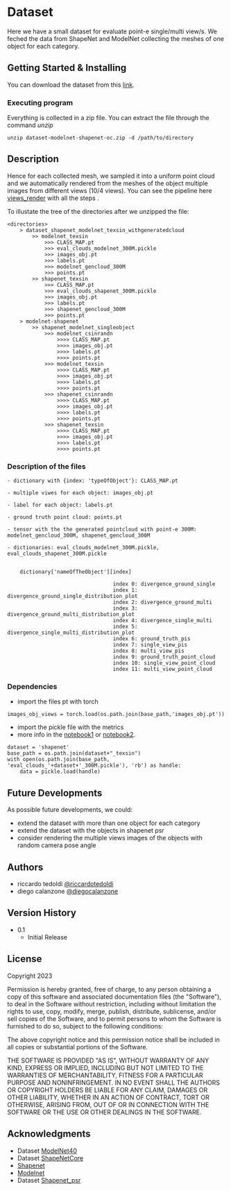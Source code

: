 # Dataset 

Here we have a small dataset for evaluate point-e single/multi view/s. We feched the data from ShapeNet and ModelNet collecting the meshes of one object for each category.

## Getting Started & Installing

You can download the dataset from this [link](https://drive.google.com/file/d/10eTbweARlVwrvAMS6JgksFWMLzAAbswU/view?usp=sharing). 

### Executing program

Everything is collected in a zip file. You can extract the file through the command *unzip*
```
unzip dataset-modelnet-shapenet-oc.zip -d /path/to/directory
```

## Description

Hence for each collected mesh, we sampled it into a uniform point cloud and we automatically rendered from the meshes of the object multiple images from different views (10/4 views). You can see the pipeline here [views_render](https://github.com/r1cc4r2o/point-e/blob/main/notebooks/pointrender.ipynb) with all the steps .

To illustate the tree of the directories after we unzipped the file:
```
<directories>
    > dataset_shapenet_modelnet_texsin_withgeneratedcloud
        >> modelnet_texsin
            >>> CLASS_MAP.pt
            >>> eval_clouds_modelnet_300M.pickle
            >>> images_obj.pt
            >>> labels.pt
            >>> modelnet_gencloud_300M
            >>> points.pt
        >> shapenet_texsin
            >>> CLASS_MAP.pt
            >>> eval_clouds_shapenet_300M.pickle
            >>> images_obj.pt
            >>> labels.pt
            >>> shapenet_gencloud_300M
            >>> points.pt
    > modelnet-shapenet
        >> shapenet_modelnet_singleobject
            >>> modelnet_csinrandn
                >>>> CLASS_MAP.pt
                >>>> images_obj.pt
                >>>> labels.pt
                >>>> points.pt
            >>> modelnet_texsin
                >>>> CLASS_MAP.pt
                >>>> images_obj.pt
                >>>> labels.pt
                >>>> points.pt
            >>> shapenet_csinrandn
                >>>> CLASS_MAP.pt
                >>>> images_obj.pt
                >>>> labels.pt
                >>>> points.pt
            >>> shapenet_texsin
                >>>> CLASS_MAP.pt
                >>>> images_obj.pt
                >>>> labels.pt
                >>>> points.pt

```
### Description of the files

    - dictionary with {index: 'typeOfObject'}: CLASS_MAP.pt 

    - multiple viwes for each object: images_obj.pt

    - label for each object: labels.pt

    - ground truth point cloud: points.pt

    - tensor with the the generated pointcloud with point-e 300M: modelnet_gencloud_300M, shapenet_gencloud_300M

    - dictionaries: eval_clouds_modelnet_300M.pickle, eval_clouds_shapenet_300M.pickle

        
        dictionary['nameOfTheObject'][index]

                                      index 0: divergence_ground_single
                                      index 1: divergence_ground_single_distribution_plot
                                      index 2: divergence_ground_multi
                                      index 3: divergence_ground_multi_distribution_plot
                                      index 4: divergence_single_multi
                                      index 5: divergence_single_multi_distribution_plot
                                      index 6: ground_truth_pis
                                      index 7: single_view_pis
                                      index 8: multi_view_pis
                                      index 9: ground_truth_point_cloud
                                      index 10: single_view_point_cloud
                                      index 11: multi_view_point_cloud

        

### Dependencies


* import the files pt with torch
```
images_obj_views = torch.load(os.path.join(base_path,'images_obj.pt'))
```

* import the pickle file with the metrics
* more info in the [notebook1](https://github.com/r1cc4r2o/point-e/blob/main/notebooks/pointStat.ipynb) or [notebook2](https://github.com/r1cc4r2o/point-e/blob/main/notebooks/statPlot.ipynb).
```
dataset = 'shapenet'
base_path = os.path.join(dataset+"_texsin")
with open(os.path.join(base_path, 'eval_clouds_'+dataset+'_300M.pickle'), 'rb') as handle:
    data = pickle.load(handle)
```

## Future Developments
As possible future developments, we could:
- extend the dataset with more than one object for each category
- extend the dataset with the objects in shapenet psr
- consider rendering the multiple views images of the objects with random camera pose angle

## Authors
+ riccardo tedoldi [@riccardotedoldi](https://www.instagram.com/riccardotedoldi/)
+ diego calanzone [@diegocalanzone](https://it.linkedin.com/in/diegocalanzone)

## Version History

* 0.1
    * Initial Release

## License

Copyright 2023

Permission is hereby granted, free of charge, to any person obtaining a copy of this software and associated documentation files (the "Software"), to deal in the Software without restriction, including without limitation the rights to use, copy, modify, merge, publish, distribute, sublicense, and/or sell copies of the Software, and to permit persons to whom the Software is furnished to do so, subject to the following conditions:

The above copyright notice and this permission notice shall be included in all copies or substantial portions of the Software.

THE SOFTWARE IS PROVIDED "AS IS", WITHOUT WARRANTY OF ANY KIND, EXPRESS OR IMPLIED, INCLUDING BUT NOT LIMITED TO THE WARRANTIES OF MERCHANTABILITY, FITNESS FOR A PARTICULAR PURPOSE AND NONINFRINGEMENT. IN NO EVENT SHALL THE AUTHORS OR COPYRIGHT HOLDERS BE LIABLE FOR ANY CLAIM, DAMAGES OR OTHER LIABILITY, WHETHER IN AN ACTION OF CONTRACT, TORT OR OTHERWISE, ARISING FROM, OUT OF OR IN CONNECTION WITH THE SOFTWARE OR THE USE OR OTHER DEALINGS IN THE SOFTWARE.

## Acknowledgments

* Dataset [ModelNet40](http://modelnet.cs.princeton.edu/ModelNet40.zip)
* Dataset [ShapeNetCore](https://shapenet.cs.stanford.edu/shapenet/obj-zip/ShapeNetCore.v2.zip)
* [Shapenet](https://shapenet.org/)
* [Modelnet](https://modelnet.cs.princeton.edu/)
* Dataset [Shapenet_psr](https://s3.eu-central-1.amazonaws.com/avg-projects/shape_as_points/data/shapenet_psr.zip)